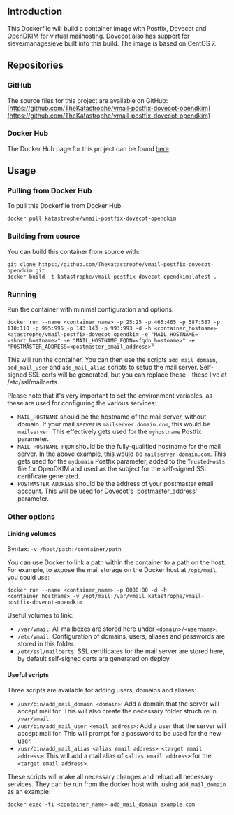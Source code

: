 ## Introduction
This Dockerfile will build a container image with Postfix, Dovecot and OpenDKIM for virtual mailhosting. Dovecot also has support for sieve/managesieve built into this build. The image is based on CentOS 7.

## Repositories

### GitHub
The source files for this project are available on GitHub: [https://github.com/TheKatastrophe/vmail-postfix-dovecot-opendkim](https://github.com/TheKatastrophe/vmail-postfix-dovecot-opendkim)

### Docker Hub
The Docker Hub page for this project can be found [here](https://hub.docker.com/r/katastrophe/vmail-postfix-dovecot-opendkim/).

## Usage

### Pulling from Docker Hub
To pull this Dockerfile from Docker Hub:

	docker pull katastrophe/vmail-postfix-dovecot-opendkim

### Building from source
You can build this container from source with:

	git clone https://github.com/TheKatastrophe/vmail-postfix-dovecot-opendkim.git
	docker build -t katastrophe/vmail-postfix-dovecot-opendkim:latest .

### Running
Run the container with minimal configuration and options:

	docker run --name <container_name> -p 25:25 -p 465:465 -p 587:587 -p 110:110 -p 995:995 -p 143:143 -p 993:993 -d -h <container_hostname> katastrophe/vmail-postfix-dovecot-opendkim -e "MAIL_HOSTNAME=<short_hostname>" -e "MAIL_HOSTNAME_FQDN=<fqdn_hostname>" -e "POSTMASTER_ADDRESS=<postmaster_email_address>"

This will run the container. You can then use the scripts `add_mail_domain`, `add_mail_user` and `add_mail_alias` scripts to setup the mail server. Self-signed SSL certs will be generated, but you can replace these - these live at /etc/ssl/mailcerts.

Please note that it's very important to set the environment variables, as these are used for configuring the various services:

- `MAIL_HOSTNAME` should be the hostname of the mail server, without domain. If your mail server is `mailserver.domain.com`, this would be `mailserver`. This effectively gets used for the `myhostname` Postfix parameter.
- `MAIL_HOSTNAME_FQDN` should be the fully-qualified hostname for the mail server. In the above example, this would be `mailserver.domain.com`. This gets used for the `mydomain` Postfix parameter, added to the `TrustedHosts` file for OpenDKIM and used as the subject for the self-signed SSL certificate generated.
- `POSTMASTER_ADDRESS` should be the address of your postmaster email account. This will be used for Dovecot's `postmaster_address' parameter.

### Other options

#### Linking volumes

Syntax: `-v /host/path:/container/path`

You can use Docker to link a path within the container to a path on the host. For example, to expose the mail storage on the Docker host at `/opt/mail`, you could use:

	docker run --name <container_name> -p 8080:80 -d -h <container_hostname> -v /opt/mail:/var/vmail katastrophe/vmail-postfix-dovecot-opendkim

Useful volumes to link:
- `/var/vmail`: All mailboxes are stored here under `<domain>/<username>`.
- `/etc/vmail`: Configuration of domains, users, aliases and passwords are stored in this folder.
- `/etc/ssl/mailcerts`: SSL certificates for the mail server are stored here, by default self-signed certs are generated on deploy.

#### Useful scripts

Three scripts are available for adding users, domains and aliases:

- `/usr/bin/add_mail_domain <domain>`: Add a domain that the server will accept mail for. This will also create the necessary folder structure in `/var/vmail`.
- `/usr/bin/add_mail_user <email address>`: Add a user that the server will accept mail for. This will prompt for a password to be used for the new user.
- `/usr/bin/add_mail_alias <alias email address> <target email address>`: This will add a mail alias of `<alias email address>` for the `<target email address>`.

These scripts will make all necessary changes and reload all necessary services. They can be run from the docker host with, using `add_mail_domain` as an example:

	docker exec -ti <container_name> add_mail_domain example.com